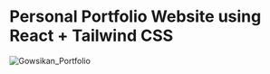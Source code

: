 # Personal Portfolio Website using React + Tailwind CSS


![Gowsikan_Portfolio](https://github.com/user-attachments/assets/27050eae-1544-43ac-8a61-8cf68536607d)
